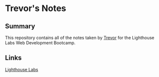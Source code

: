 # Trevor's Notes

## Summary

This repository contains all of the notes taken by [Trevor](https://github.com/TrevorJohnSullivan) for the Lighthouse Labs Web Development Bootcamp.

## Links
[Lighthouse Labs](https://www.lighthouselabs.ca/)

